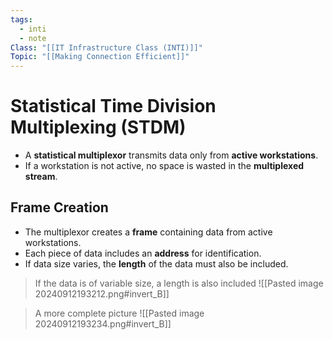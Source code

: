 ```yaml
---
tags:
  - inti
  - note
Class: "[[IT Infrastructure Class (INTI)]]"
Topic: "[[Making Connection Efficient]]"
---
```


# Statistical Time Division Multiplexing (STDM)

- A **statistical multiplexor** transmits data only from **active workstations**.
- If a workstation is not active, no space is wasted in the **multiplexed stream**.

## Frame Creation
- The multiplexor creates a **frame** containing data from active workstations.
- Each piece of data includes an **address** for identification.
- If data size varies, the **length** of the data must also be included.

>If the data is of variable size, a length is also included
![[Pasted image 20240912193212.png#invert_B]]


>A more complete picture
![[Pasted image 20240912193234.png#invert_B]]
